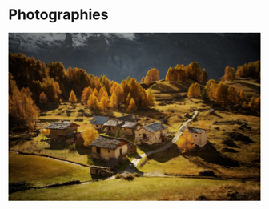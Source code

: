 # Photographies

[![Paysages](paysages/automne/Chalets_Monal_Automne_2_MG_5773_size_1600x1066.webp)](/paysages#readme)







